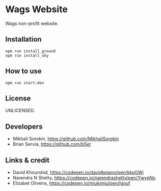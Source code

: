 # Wags Website

Wags non-profit website.

## Installation
```
npm run install_ground
npm run install_sky
```

## How to use
```
npm run start:dev
```

## License
UNLICENSED.

## Developers
- Mikhail Sorokin, https://github.com/MikhailSorokin
- Brian Servia, https://github.com/b5er

## Links & credit
- David Khourshid, https://codepen.io/davidkpiano/pen/kkpGWj
- Narendra N Shetty, https://codepen.io/narendrashetty/pen/YwypNo
- Elizabet Oliveira, https://codepen.io/miukimiu/pen/Igouf
